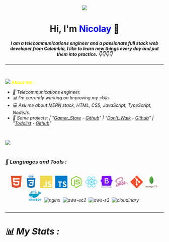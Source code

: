 <div id="header" align="center">
  <img src="https://media.giphy.com/media/QuIxFwQo0RMT1tASlV/giphy.gif" width="200" />

  <h1 align="center">Hi, I'm <span style="color: blue;"><strong>Nicolay</strong></span> 👋</h1>

  <h4 align="center"><i>I am a telecommunications engineer and a passionate full stack web developer from Colombia, I like to learn new things every day and put them into practice. 👇👇👇👇 <i/></h4>

---

</div

---

<br>

<picture><img src = "https://github.com/7oSkaaa/7oSkaaa/blob/main/Images/about_me.gif?raw=true" width = 50px></picture> <span style="color: yellow;"><strong>About me :</strong></span>

-  📡 Telecommunications engineer.
-  📊 I´m currently working on Improving my skills
-  💻 Ask me about MERN stack, HTML, CSS, JavaScript, TypeScript, NodeJs.
-  📀 Some projects: | "[Gamer_Store](https://gamerstore.nimohe.dev/ "Gamer Store") - [Github](https://github.com/nicolaymh/On-line-shop/ "Gamer Store github")" | "[Don't_Walk](https://buyandsell.netlify.app/ "Don't Walk") - [Github](https://github.com/nicolaymh/Buying-and-selling/ "Don't Walk Github")" | "[Todolist](https://simpletodolistreact.netlify.app// "Todolist
") - [Github](https://github.com/nicolaymh/Todolist/ "Todolist
 Github")"

<br>

<img src="https://user-images.githubusercontent.com/73097560/115834477-dbab4500-a447-11eb-908a-139a6edaec5c.gif"><br><br>

<div align="left">
  <h3>🔨 Languages and Tools :</h3><br>
  <div align="center">
    <img src="https://raw.githubusercontent.com/devicons/devicon/55609aa5bd817ff167afce0d965585c92040787a/icons/html5/html5-plain.svg" title="HTML5" alt="html" width="40" height="40" />&nbsp
    <img src="https://raw.githubusercontent.com/devicons/devicon/55609aa5bd817ff167afce0d965585c92040787a/icons/css3/css3-plain-wordmark.svg" title="CSS3" alt="css" width="40" height="40" />&nbsp
    <img src="https://raw.githubusercontent.com/devicons/devicon/55609aa5bd817ff167afce0d965585c92040787a/icons/javascript/javascript-plain.svg" title="JAVASCRIPT" alt="javascript" width="40" height="40" />&nbsp
    <img src="https://raw.githubusercontent.com/devicons/devicon/55609aa5bd817ff167afce0d965585c92040787a/icons/typescript/typescript-plain.svg" title="TYPESCRIPT" alt="typescript" width="40" height="40" />&nbsp
    <img src="https://raw.githubusercontent.com/devicons/devicon/55609aa5bd817ff167afce0d965585c92040787a/icons/nodejs/nodejs-plain.svg" title="NODE" alt="node" width="40" height="40" />&nbsp
    <img src="https://raw.githubusercontent.com/devicons/devicon/55609aa5bd817ff167afce0d965585c92040787a/icons/react/react-original.svg" title="REACT" alt="react" width="40" height="40" />&nbsp
    <img src="https://raw.githubusercontent.com/devicons/devicon/55609aa5bd817ff167afce0d965585c92040787a/icons/bootstrap/bootstrap-original-wordmark.svg" title="BOOTSTRAP" alt="bootstrap" width="40" height="40" />&nbsp
    <img src="https://raw.githubusercontent.com/devicons/devicon/55609aa5bd817ff167afce0d965585c92040787a/icons/sass/sass-original.svg" title="SASS" alt="sass" width="40" height="40" />&nbsp
    <img src="https://raw.githubusercontent.com/devicons/devicon/55609aa5bd817ff167afce0d965585c92040787a/icons/git/git-plain.svg" title="GIT" alt="git" width="40" height="40" />&nbsp
    <img src="https://raw.githubusercontent.com/devicons/devicon/55609aa5bd817ff167afce0d965585c92040787a/icons/mongodb/mongodb-original-wordmark.svg" title="MONGO" alt="mongo" width="40" height="40" />&nbsp
    <img src="https://raw.githubusercontent.com/devicons/devicon/55609aa5bd817ff167afce0d965585c92040787a/icons/docker/docker-plain-wordmark.svg" title="DOCKER" alt="docker" width="40" height="40" />&nbsp
    <img src="https://www.svgrepo.com/show/373924/nginx.svg" title="NGINX" alt="nginx" width="40" height="40" />&nbsp
    <img src="https://cdn.worldvectorlogo.com/logos/aws-ec2.svg" title="AWS-EC2" alt="aws-ec2" width="40" height="40" />&nbsp
    <img src="https://res.cloudinary.com/practicaldev/image/fetch/s--o9jchbR7--/c_limit%2Cf_auto%2Cfl_progressive%2Cq_auto%2Cw_800/https://day-journal.com/memo/images/logo/aws/s3.png" title="AWS-S3" alt="aws-s3" width="40" height="40" />&nbsp
    <img src="https://cdn.worldvectorlogo.com/logos/cloudinary-2.svg" title="CLOUDINARY" alt="cloudinary" width="40" height="40" />&nbsp
  </div><br>  
</div>

---

# 📊 My Stats :
